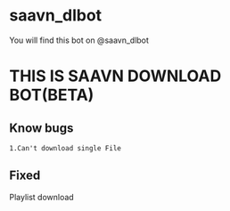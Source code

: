 # saavn_dlbot
You will find this bot on @saavn_dlbot

# THIS IS SAAVN DOWNLOAD BOT(BETA)

## Know bugs
 ```
 1.Can't download single File
 ```

## Fixed

 Playlist download

